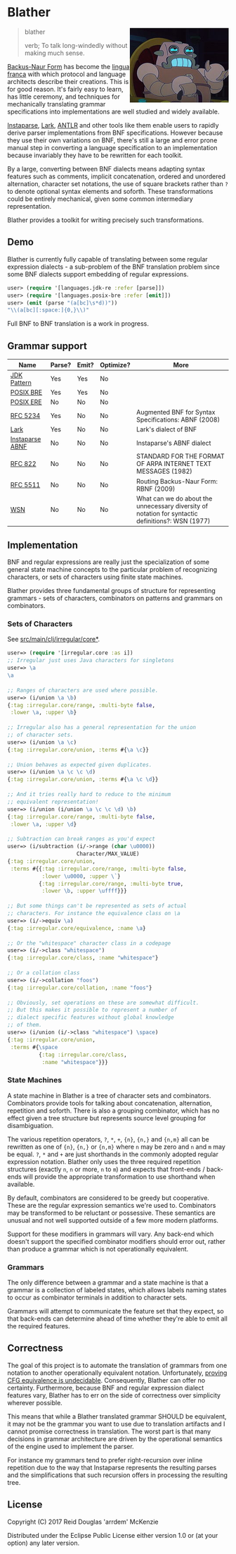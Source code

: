 # Blather

<img align="right" src="https://github.com/arrdem/blather/raw/master/etc/blatherbot.jpg"/>

> blather
>
>
> verb; To talk long-windedly without making much sense.

[Backus-Naur Form](https://en.wikipedia.org/wiki/Backus%E2%80%93Naur_form) has become the [lingua
franca](https://en.wikipedia.org/wiki/Lingua_franca) with which protocol and language architects
describe their creations. This is for good reason. It's fairly easy to learn, has little ceremony,
and techniques for mechanically translating grammar specifications into implementations are well
studied and widely available.

[Instaparse](https://github.com/Engelberg/instaparse), [Lark](https://github.com/erezsh/lark),
[ANTLR](https://github.com/antlr/antlr4) and other tools like them enable users to rapidly derive
parser implementations from BNF specifications. However because they use their own variations on
BNF, there's still a large and error prone manual step in converting a language specification to an
implementation because invariably they have to be rewritten for each toolkit.

By a large, converting between BNF dialects means adapting syntax features such as comments,
implicit concatenation, ordered and unordered alternation, character set notations, the use of
square brackets rather than `?` to denote optional syntax elements and soforth. These
transformations could be entirely mechanical, given some common intermediary representation.

Blather provides a toolkit for writing precisely such transformations.

## Demo

Blather is currently fully capable of translating between some regular expression dialects - a
sub-problem of the BNF translation problem since some BNF dialects support embedding of regular
expressions.

```clj
user> (require '[languages.jdk-re :refer [parse]])
user> (require '[languages.posix-bre :refer [emit]])
user> (emit (parse "(a[bc]\s*d))"))
"\\(a[bc][:space:]{0,}\\)"
```

Full BNF to BNF translation is a work in progress.

## Grammar support

| Name | Parse? | Emit? | Optimize? | More |
|------|--------|-------|-----------|------|
| [JDK Pattern](https://docs.oracle.com/javase/7/docs/api/java/util/regex/Pattern.html) | Yes | Yes | No | |
| [POSIX BRE](http://pubs.opengroup.org/onlinepubs/009695399/basedefs/xbd_chap09.html) | Yes | Yes | No | |
| [POSIX ERE](http://pubs.opengroup.org/onlinepubs/009695399/basedefs/xbd_chap09.html) | No | No | No | |
| [RFC 5234](https://tools.ietf.org/html/rfc5234) | Yes | No | No | Augmented BNF for Syntax Specifications: ABNF (2008) |
| [Lark](https://github.com/erezsh/lark/blob/master/docs/reference.md) | Yes | No | No | Lark's dialect of BNF |
| [Instaparse ABNF](https://github.com/Engelberg/instaparse/blob/master/src/instaparse/abnf.cljc) | No | No | No | Instaparse's ABNF dialect |
| [RFC 822](https://tools.ietf.org/html/rfc822) | No | No | No | STANDARD FOR THE FORMAT OF ARPA INTERNET TEXT MESSAGES (1982) |
| [RFC 5511](https://tools.ietf.org/html/rfc5511) | No | No | No | Routing Backus-Naur Form: RBNF (2009) |
| [WSN](https://dl.acm.org/citation.cfm?doid=359863.359883) | No | No | No | What can we do about the unnecessary diversity of notation for syntactic definitions?: WSN (1977) |

## Implementation

BNF and regular expressions are really just the specialization of some general state machine
concepts to the particular problem of recognizing characters, or sets of characters using finite
state machines.

Blather provides three fundamental groups of structure for representing grammars - sets of
characters, combinators on patterns and grammars on combinators.

### Sets of Characters

See [src/main/clj/irregular/core*](src/main/clj/irregular).

```clj
user=> (require '[irregular.core :as i])
;; Irregular just uses Java characters for singletons
user=> \a
\a

;; Ranges of characters are used where possible.
user=> (i/union \a \b)
{:tag :irregular.core/range, :multi-byte false,
 :lower \a, :upper \b}

;; Irregular also has a general representation for the union
;; of character sets.
user=> (i/union \a \c)
{:tag :irregular.core/union, :terms #{\a \c}}

;; Union behaves as expected given duplicates.
user=> (i/union \a \c \c \d)
{:tag :irregular.core/union, :terms #{\a \c \d}}

;; And it tries really hard to reduce to the minimum
;; equivalent representation!
user=> (i/union (i/union \a \c \c \d) \b)
{:tag :irregular.core/range, :multi-byte false,
 :lower \a, :upper \d}

;; Subtraction can break ranges as you'd expect
user=> (i/subtraction (i/->range (char \u0000))
                      Character/MAX_VALUE)
{:tag :irregular.core/union,
 :terms #{{:tag :irregular.core/range, :multi-byte false,
           :lower \u0000, :upper \`}
          {:tag :irregular.core/range, :multi-byte true,
           :lower \b, :upper \uffff}}}

;; But some things can't be represented as sets of actual
;; characters. For instance the equivalence class on \a
user=> (i/->equiv \a)
{:tag :irregular.core/equivalence, :name \a}

;; Or the "whitespace" character class in a codepage
user=> (i/->class "whitespace")
{:tag :irregular.core/class, :name "whitespace"}

;; Or a collation class
user=> (i/->collation "foos")
{:tag :irregular.core/collation, :name "foos"}

;; Obviously, set operations on these are somewhat difficult.
;; But this makes it possible to represent a number of
;; dialect specific features without global knowledge
;; of them.
user=> (i/union (i/->class "whitespace") \space)
{:tag :irregular.core/union,
 :terms #{\space
          {:tag :irregular.core/class,
           :name "whitespace"}}}
```

### State Machines

A state machine in Blather is a tree of character sets and combinators. Combinators provide tools
for talking about concatenation, alternation, repetition and soforth. There is also a grouping
combinator, which has no effect given a tree structure but represents source level grouping for
disambiguation.

The various repetition operators, `?`, `*`, `+`, `{n}`, `{n,}` and `{n,m}` all can be rewritten as
one of `{n}`, `{n,}` or `{n,m}` where `n` may be zero and `n` and `m` may be equal. `?`, `*` and `+`
are just shorthands in the commonly adopted regular expression notation. Blather only uses the three
required repetition structures (exactly `n`, `n` or more, `n` to `m`) and expects that front-ends /
back-ends will provide the appropriate transformation to use shorthand when available.

By default, combinators are considered to be greedy but cooperative. These are the regular
expression semantics we're used to. Combinators may be transformed to be reluctant or
possessive. These semantics are unusual and not well supported outside of a few more modern
platforms.

Support for these modifiers in grammars will vary. Any back-end which doesn't support the specified
combinator modifiers should error out, rather than produce a grammar which is not operationally
equivalent.

### Grammars

The only difference between a grammar and a state machine is that a grammar is a collection of
labeled states, which allows labels naming states to occur as combinator terminals in addition to
character sets.

Grammars will attempt to communicate the feature set that they expect, so that back-ends can
determine ahead of time whether they're able to emit all the required features.

## Correctness

The goal of this project is to automate the translation of grammars from one notation to another
operationally equivalent notation. Unfortunately, [proving CFG equivalence is
undecidable](https://en.wikipedia.org/wiki/Context-free_grammar#Undecidable_problems). Consequently,
Blather can offer no certainty. Furthermore, because BNF and regular expression dialect features
vary, Blather has to err on the side of correctness over simplicity wherever possible.

This means that while a Blather translated grammar SHOULD be equivalent, it may not be the grammar
you want to use due to translation artifacts and I cannot promise correctness in translation. The
worst part is that many decisions in grammar architecture are driven by the operational semantics of
the engine used to implement the parser.

For instance my grammars tend to prefer right-recursion over inline repetition due to the way that
Instaparse represents the resulting parses and the simplifications that such recursion offers in
processing the resulting tree.

## License

Copyright (C) 2017 Reid Douglas 'arrdem' McKenzie

Distributed under the Eclipse Public License either version 1.0 or (at
your option) any later version.
